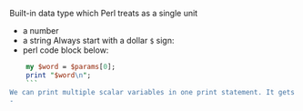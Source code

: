 Built-in data type which Perl treats as a single unit
- a number
- a string
Always start with a dollar `$` sign:
- perl code block below:
```perl
	my $word = $params[0]; 
	print "$word\n";
	```
We can print multiple scalar variables in one print statement. It gets automatically [interpolated]([Interpolation](../Programming/Interpolation.md))
- 